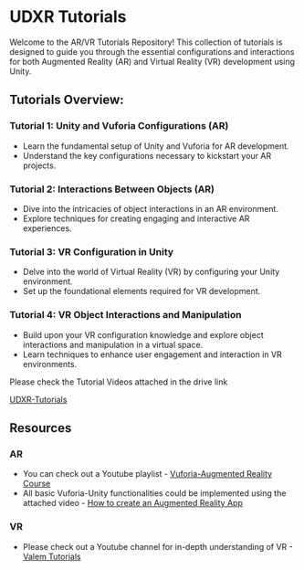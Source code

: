 # UDXR Tutorials

Welcome to the AR/VR Tutorials Repository! This collection of tutorials is designed to guide you through the essential configurations and interactions for both Augmented Reality (AR) and Virtual Reality (VR) development using Unity.

## Tutorials Overview:

### Tutorial 1: Unity and Vuforia Configurations (AR)
- Learn the fundamental setup of Unity and Vuforia for AR development.
- Understand the key configurations necessary to kickstart your AR projects.

### Tutorial 2: Interactions Between Objects (AR)
- Dive into the intricacies of object interactions in an AR environment.
- Explore techniques for creating engaging and interactive AR experiences.

### Tutorial 3: VR Configuration in Unity
- Delve into the world of Virtual Reality (VR) by configuring your Unity environment.
- Set up the foundational elements required for VR development.

### Tutorial 4: VR Object Interactions and Manipulation
- Build upon your VR configuration knowledge and explore object interactions and manipulation in a virtual space.
- Learn techniques to enhance user engagement and interaction in VR environments.

Please check the Tutorial Videos attached in the drive link

[UDXR-Tutorials](https://drive.google.com/drive/folders/1-4-3yUopnk8OtvMkIHNqeew0PyAj0agx?usp=sharing)

## Resources

### AR
- You can check out a Youtube playlist - [Vuforia-Augmented Reality Course](https://www.youtube.com/watch?v=2Vu_lEYgkyQ&list=PL_Nji0JOuXg0tJ-HQ8g0OgEjIxL5RO1R2)
- All basic Vuforia-Unity functionalities could be implemented using the attached video - [How to create an Augmented Reality App](https://www.youtube.com/watch?v=MtiUx_szKbI&t=907s)

### VR
- Please check out a Youtube channel for in-depth understanding of VR - [Valem Tutorials](https://www.youtube.com/@ValemTutorials)
